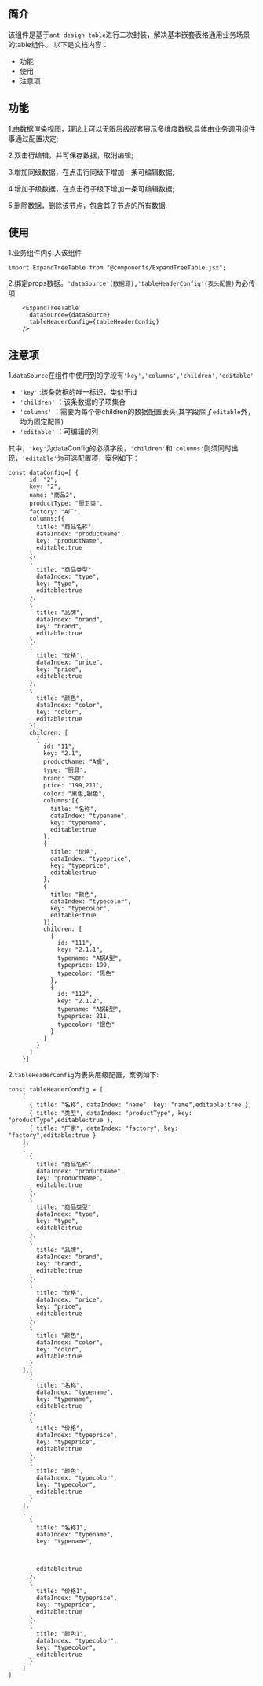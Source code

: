 ## 简介

该组件是基于`ant design table`进行二次封装，解决基本嵌套表格通用业务场景的table组件。
以下是文档内容：

- 功能
- 使用
- 注意项

## 功能

1.由数据渲染视图，理论上可以无限层级嵌套展示多维度数据,具体由业务调用组件事通过配置决定;

2.双击行编辑，并可保存数据，取消编辑;

3.增加同级数据，在点击行同级下增加一条可编辑数据;

4.增加子级数据，在点击行子级下增加一条可编辑数据;

5.删除数据，删除该节点，包含其子节点的所有数据.


## 使用

1.业务组件内引入该组件

```
import ExpandTreeTable from "@components/ExpandTreeTable.jsx";
```

2.绑定props数据。`'dataSource'(数据源),'tableHeaderConfig'(表头配置)`为必传项

```
    <ExpandTreeTable
      dataSource={dataSource}
      tableHeaderConfig={tableHeaderConfig}
    />
```

## 注意项

1.`dataSource`在组件中使用到的字段有`'key','columns','children','editable'`

- `'key'` :该条数据的唯一标识，类似于id
- `'children'` ：该条数据的子项集合
- `'columns'` ：需要为每个带children的数据配置表头(其字段除了`editable`外，均为固定配置)
- `'editable'` ：可编辑的列

其中，`'key'`为dataConfig的必须字段，`'children'`和`'columns'`则须同时出现，`'editable'`为可选配置项，案例如下：

```
const dataConfig=[ {
      id: "2",
      key: "2",
      name: "商品2",
      productType: "厨卫类",
      factory: "A厂",
      columns:[{
        title: "商品名称",
        dataIndex: "productName",
        key: "productName",
        editable:true
      },
      {
        title: "商品类型",
        dataIndex: "type",
        key: "type",
        editable:true
      },
      {
        title: "品牌",
        dataIndex: "brand",
        key: "brand",
        editable:true
      },
      {
        title: "价格",
        dataIndex: "price",
        key: "price",
        editable:true
      },
      {
        title: "颜色",
        dataIndex: "color",
        key: "color",
        editable:true
      }],
      children: [
        {
          id: "11",
          key: "2.1",
          productName: "A锅",
          type: "厨具",
          brand: "S牌",
          price: '199,211',
          color: "黑色,银色",
          columns:[{
            title: "名称",
            dataIndex: "typename",
            key: "typename",
            editable:true
          },
          {
            title: "价格",
            dataIndex: "typeprice",
            key: "typeprice",
            editable:true
          },
          {
            title: "颜色",
            dataIndex: "typecolor",
            key: "typecolor",
            editable:true
          }],
          children: [
            {
              id: "111",
              key: "2.1.1",
              typename: "A锅A型",
              typeprice: 199,
              typecolor: "黑色"
            },
            {
              id: "112",
              key: "2.1.2",
              typename: "A锅B型",
              typeprice: 211,
              typecolor: "银色"
            }
          ]
        }
      ]
    }]
```

2.`tableHeaderConfig`为表头层级配置，案例如下:

```
const tableHeaderConfig = [
    [
      { title: "名称", dataIndex: "name", key: "name",editable:true },
      { title: "类型", dataIndex: "productType", key: "productType",editable:true },
      { title: "厂家", dataIndex: "factory", key: "factory",editable:true }
    ],
    [
      {
        title: "商品名称",
        dataIndex: "productName",
        key: "productName",
        editable:true
      },
      {
        title: "商品类型",
        dataIndex: "type",
        key: "type",
        editable:true
      },
      {
        title: "品牌",
        dataIndex: "brand",
        key: "brand",
        editable:true
      },
      {
        title: "价格",
        dataIndex: "price",
        key: "price",
        editable:true
      },
      {
        title: "颜色",
        dataIndex: "color",
        key: "color",
        editable:true
      }
    ],[
      {
        title: "名称",
        dataIndex: "typename",
        key: "typename",
        editable:true
      },
      {
        title: "价格",
        dataIndex: "typeprice",
        key: "typeprice",
        editable:true
      },
      {
        title: "颜色",
        dataIndex: "typecolor",
        key: "typecolor",
        editable:true
      }
    ],
    [
      {
        title: "名称1",
        dataIndex: "typename",
        key: "typename",
        


        editable:true
      },
      {
        title: "价格1",
        dataIndex: "typeprice",
        key: "typeprice",
        editable:true
      },
      {
        title: "颜色1",
        dataIndex: "typecolor",
        key: "typecolor",
        editable:true
      }
    ]
]
```